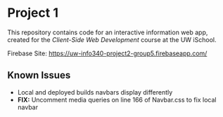 # Project 1

This repository contains code for an interactive information web app, created for the _Client-Side Web Development_ course at the UW iSchool.

Firebase Site: https://uw-info340-project2-group5.firebaseapp.com/

## Known Issues
- Local and deployed builds navbars display differently
 - __FIX:__ Uncomment media queries on line 166 of Navbar.css to fix local navbar